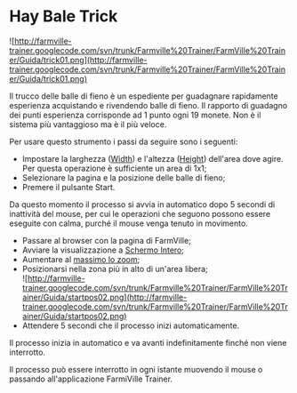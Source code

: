 # Hay Bale Trick #

![http://farmville-trainer.googlecode.com/svn/trunk/Farmville%20Trainer/FarmVille%20Trainer/Guida/trick01.png](http://farmville-trainer.googlecode.com/svn/trunk/Farmville%20Trainer/FarmVille%20Trainer/Guida/trick01.png)

Il trucco delle balle di fieno è un espediente per guadagnare rapidamente esperienza acquistando e rivendendo balle di fieno. Il rapporto di guadagno dei punti esperienza corrisponde ad 1 punto ogni 19 monete. Non è il sistema più vantaggioso ma è il più veloce.

Per usare questo strumento i passi da seguire sono i seguenti:

  * Impostare la larghezza ([Width](Definizioni#Width_(larghezza).md)) e l'altezza ([Height](Definizioni#Height_(altezza).md)) dell'area dove agire. Per questa operazione è sufficiente un area di 1x1;
  * Selezionare la pagina e la posizione delle balle di fieno;
  * Premere il pulsante Start.

Da questo momento il processo si avvia in automatico dopo 5 secondi di inattività del mouse, per cui le operazioni che seguono possono essere eseguite con calma, purché il mouse venga tenuto in movimento.

  * Passare al browser con la pagina di FarmVille;
  * Avviare la visualizzazione a [Schermo Intero](Definizioni#Schermo_Intero.md);
  * Aumentare al [massimo lo zoom](Definizioni#Zoom_al_Massimo.md);
  * Posizionarsi nella zona più in alto di un'area libera;<br />![http://farmville-trainer.googlecode.com/svn/trunk/Farmville%20Trainer/FarmVille%20Trainer/Guida/startpos02.png](http://farmville-trainer.googlecode.com/svn/trunk/Farmville%20Trainer/FarmVille%20Trainer/Guida/startpos02.png)
  * Attendere 5 secondi che il processo inizi automaticamente.

Il processo inizia in automatico e va avanti indefinitamente finché non viene interrotto.

Il processo può essere interrotto in ogni istante muovendo il mouse o passando all'applicazione FarmiVille Trainer.